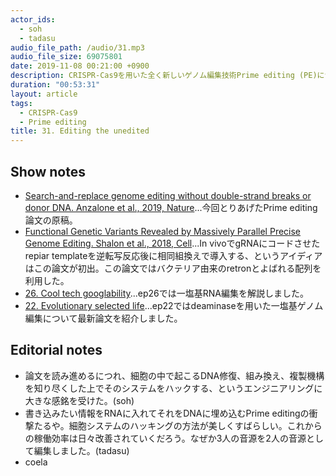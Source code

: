 ```yaml
---
actor_ids:
  - soh
  - tadasu
audio_file_path: /audio/31.mp3
audio_file_size: 69075801
date: 2019-11-08 00:21:00 +0900
description: CRISPR-Cas9を用いた全く新しいゲノム編集技術Prime editing (PE)についての原著論文を紹介しました。
duration: "00:53:31"
layout: article
tags: 
  - CRISPR-Cas9
  - Prime editing
title: 31. Editing the unedited
---
```


## Show notes
- [Search-and-replace genome editing without double-strand breaks or donor DNA. Anzalone et al., 2019, Nature](https://drive.google.com/file/d/1y_MlUarqT3mc83vyXSTJ-B_r9n1-evw4/view)...今回とりあげたPrime editing論文の原稿。
- [Functional Genetic Variants Revealed by Massively Parallel Precise Genome Editing. Shalon et al., 2018, Cell](https://www.ncbi.nlm.nih.gov/pubmed/30245013)...In vivoでgRNAにコードさせたrepiar templateを逆転写反応後に相同組換えで導入する、というアイディアはこの論文が初出。この論文ではバクテリア由来のretronとよばれる配列を利用した。
- [26. Cool tech googlability](https://researchat.fm/episode/26)...ep26では一塩基RNA編集を解説しました。
- [22. Evolutionary selected life](https://researchat.fm/episode/22)...ep22ではdeaminaseを用いた一塩基ゲノム編集について最新論文を紹介しました。

## Editorial notes
- 論文を読み進めるにつれ、細胞の中で起こるDNA修復、組み換え、複製機構を知り尽くした上でそのシステムをハックする、というエンジニアリングに大きな感銘を受けた。(soh)
- 書き込みたい情報をRNAに入れてそれをDNAに埋め込むPrime editingの衝撃たるや。細胞システムのハッキングの方法が美しくすばらしい。これからの稼働効率は日々改善されていくだろう。なぜか3人の音源を2人の音源として編集しました。(tadasu)
- coela
